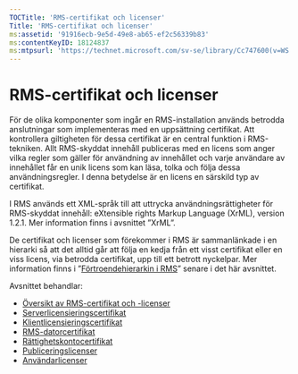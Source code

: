 ```yaml
---
TOCTitle: 'RMS-certifikat och licenser'
Title: 'RMS-certifikat och licenser'
ms:assetid: '91916ecb-9e5d-49e8-ab65-ef2c56339b83'
ms:contentKeyID: 18124837
ms:mtpsurl: 'https://technet.microsoft.com/sv-se/library/Cc747600(v=WS.10)'
---
```


RMS-certifikat och licenser
===========================

För de olika komponenter som ingår en RMS-installation används betrodda anslutningar som implementeras med en uppsättning certifikat. Att kontrollera giltigheten för dessa certifikat är en central funktion i RMS-tekniken. Allt RMS-skyddat innehåll publiceras med en licens som anger vilka regler som gäller för användning av innehållet och varje användare av innehållet får en unik licens som kan läsa, tolka och följa dessa användningsregler. I denna betydelse är en licens en särskild typ av certifikat.

I RMS används ett XML-språk till att uttrycka användningsrättigheter för RMS-skyddat innehåll: eXtensible rights Markup Language (XrML), version 1.2.1. Mer information finns i avsnittet ”XrML”.

De certifikat och licenser som förekommer i RMS är sammanlänkade i en hierarki så att det alltid går att följa en kedja från ett visst certifikat eller en viss licens, via betrodda certifikat, upp till ett betrott nyckelpar. Mer information finns i ”[Förtroendehierarkin i RMS](https://technet.microsoft.com/2d44182f-a653-4383-aba1-dade53f7cf9a)” senare i det här avsnittet.

Avsnittet behandlar:

-   [Översikt av RMS-certifikat och -licenser](https://technet.microsoft.com/637ccfca-318e-4346-85b5-0945b058fb9c)
-   [Serverlicensieringscertifikat](https://technet.microsoft.com/0b35fbcd-25a9-4587-898d-9a30fd1d3c5b)
-   [Klientlicensieringscertifikat](https://technet.microsoft.com/bfb36387-3e15-4cde-8b8f-482219569a64)
-   [RMS-datorcertifikat](https://technet.microsoft.com/1841d53e-d01b-47c3-9d43-3805ceefed5a)
-   [Rättighetskontocertifikat](https://technet.microsoft.com/2ff315cc-211d-4e6e-85e8-56867c2abd94)
-   [Publiceringslicenser](https://technet.microsoft.com/187228fc-370b-4e23-a53a-21bb296b84a1)
-   [Användarlicenser](https://technet.microsoft.com/6e609db3-49b3-4cac-a34c-8a96da627067)
